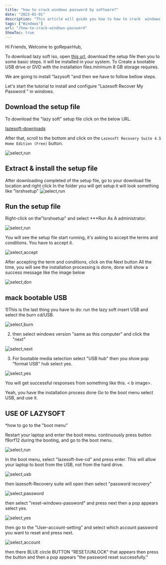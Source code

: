 ```yaml
---
title: "how to crack windows password by software?"
date: "2023-01-01"
description: "This article will guide you how to how to crack  windows password step by step."
tags: ["Windows"]
url: "/how-to-crack-windows-password"
ShowToc: true
---
```

Hi Friends,
Welcome to goRepairHub,

To download lazy soft iso, open <a href="https://www.lazesoft.com/download.html" target=_blank>
this url</a>, download the setup file then you to some basic steps. it will be installed in your system.
To Create a bootable USB drive or DVD with the installation files.minimum 8 GB storage requires.

We are going to install "lazysoft "and then we have to follow bellow steps.

Let's start the tutorial to install and configure "Lazesoft Recover My Password " in windows.

## Download the setup file

To download the "lazy soft" setup file click on the below URL.

<a href="https://www.lazesoft.com/download.html" target=_blank>lazesoft-downloads</a>

After that, scroll to the bottom and click on the `Lazesoft Recovery Suite 4.5 Home Edition
  (Free)` button.

![select,run](https://gorepairhub.github.io/images/2022-11-20-how-to-crack-windows-password/download-lazy-soft.png)


## Extract & install the setup file

After downloading completed of the setup file, go to your download file location and right click In the folder you will get setup it will look something like "lsrshsetup"
![select,run](https://gorepairhub.github.io/images/2022-11-20-how-to-crack-windows-password/download-lazy-soft.png)

## Run the setup file

Right-click on the"lsrshsetup" and select ***Run As A administrator.

![select,run](https://gorepairhub.github.io/images/2022-11-20-how-to-crack-windows-password/download-lazy-soft.png)

You will see the setup file start running, it's asking to accept the terms and conditions. You have to accept it.

![select,accept](https://gorepairhub.github.io/images/2022-11-20-how-to-crack-windows-password/download-lazy-soft.png)

After accepting the term and conditions, click on the Next button All the time, you will see the installation processing is done, done will show a success message like the image below

![select,don](https://gorepairhub.github.io/images/2022-11-20-how-to-crack-windows-password/download-lazy-soft.png)

## mack bootable USB 
1)This is the last thing you have to do: run the lazy soft insert USB and select the burn cd/USB.

![select,burn](https://gorepairhub.github.io/images/2022-11-20-how-to-crack-windows-password/download-lazy-soft.png)

2) then select windows version "same as this computer" and click  the "next"

![select,next](https://gorepairhub.github.io/images/2022-11-20-how-to-crack-windows-password/download-lazy-soft.png)

3) For bootable media selection select "USB hub"  then you show pop "format USB" hub select yes.

![select,yes](https://gorepairhub.github.io/images/2022-11-20-how-to-crack-windows-password/download-lazy-soft.png)

You will get successful responses from something like this.
< b image>.

Yeah, you have the installation process done Go to the boot menu select USB, and use it.
## USE OF LAZYSOFT
*how to go to the "boot menu"

Restart your laptop and enter the boot menu.
continuously press button f9orf12 during the booting, and go to the boot menu.

![select,run](https://gorepairhub.github.io/images/2022-11-20-how-to-crack-windows-password/download-lazy-soft.png)

In the boot menu, select "lazesoft-live-cd" and press enter.
This will allow your laptop to boot from the USB, not from the hard drive.

![select,usb](https://gorepairhub.github.io/images/2022-11-20-how-to-crack-windows-password/download-lazy-soft.png)

then lazesoft-Recovery suite will open then select "password recovery" 

![select,password](https://gorepairhub.github.io/images/2022-11-20-how-to-crack-windows-password/download-lazy-soft.png)

then select "reset-windows-password" and press next then a pop appears select yes.

![select,yes](https://gorepairhub.github.io/images/2022-11-20-how-to-crack-windows-password/download-lazy-soft.png)

then go to the "User-account-setting" and select which account password you want to reset and press next.

![select,account](https://gorepairhub.github.io/images/2022-11-20-how-to-crack-windows-password/download-lazy-soft.png)

then there BLUE circle BUTTON "RESET/UNLOCK" that appears then press the button and then a pop appears "the password reset successfully." 

